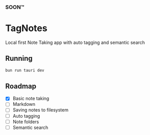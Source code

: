 ### SOON™️

# TagNotes

Local first Note Taking app with auto tagging and semantic search

## Running

```bash
bun run tauri dev
```

## Roadmap

- [x] Basic note taking
- [ ] Markdown
- [ ] Saving notes to filesystem
- [ ] Auto tagging
- [ ] Note folders
- [ ] Semantic search
